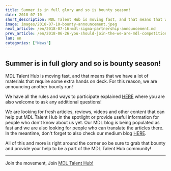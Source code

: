 ```yaml
---
title: Summer is in full glory and so is bounty season!
date: 2018-07-10
short_description: MDL Talent Hub is moving fast, and that means that we have a lot of materials that require some extra hands on deck. For this reason, we are announcing another bounty run!
image: images/2018-07-10-bounty-announcement.jpeg
next_article: /en/2018-07-16-mdl-sigma-partnership-announcement.md
prev_article: /en/2018-06-26-you-should-join-the-we-are-mdl-competition
lan: en
categories: ["News"]
---
```


## Summer is in full glory and so is bounty season!


MDL Talent Hub is moving fast, and that means that we have a lot of materials that require some extra hands on deck. For this reason, we are announcing another bounty run!

We have all the rules and ways to participate explained [HERE](https://bitcointalk.org/index.php?topic=2621659.0) where you are also welcome to ask any additional questions!

We are looking for fresh articles, reviews, videos and other content that can help put MDL Talent Hub in the spotlight or provide useful information for people who don't know about us yet. Our MDL blog is being populated as fast and we are also looking for people who can translate the articles there. In the meantime, don't forget to also check our medium blog [HERE](https://medium.com/@dd_96182).

All of this and more is right around the corner so be sure to grab that bounty and provide your help to be a part of the MDL Talent Hub community!

--------------------------------------------------------------------------------------------------------------------------------------------------

Join the movement, Join [MDL Talent Hub!](https://www.mdl.life/)